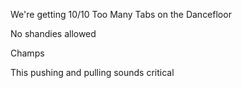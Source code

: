 
We're getting 10/10
Too Many Tabs on the Dancefloor 

No shandies allowed


Champs


This pushing and pulling sounds critical 



